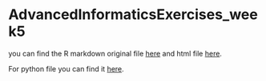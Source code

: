 # AdvancedInformaticsExercises_week5

you can find the R markdown original file [here](https://github.com/nargesr/AdvancedInformaticsExercises_week5/blob/main/week5.Rmd) and html file [here](https://github.com/nargesr/AdvancedInformaticsExercises_week5/blob/main/week5.html).


For python file you can find it [here](https://github.com/nargesr/AdvancedInformaticsExercises_week5/blob/main/week5.py).
